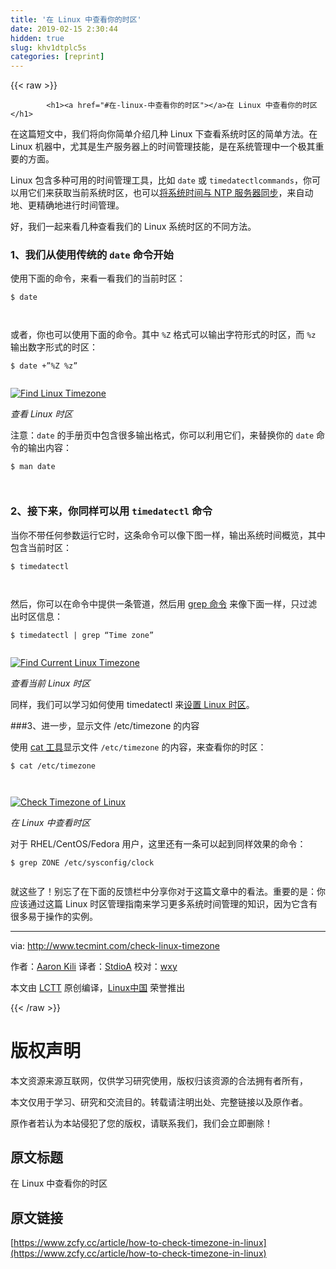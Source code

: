```yaml
---
title: '在 Linux 中查看你的时区' 
date: 2019-02-15 2:30:44
hidden: true
slug: khv1dtplc5s
categories: [reprint]
---
```


{{< raw >}}

            <h1><a href="#在-linux-中查看你的时区"></a>在 Linux 中查看你的时区</h1>
<p>在这篇短文中，我们将向你简单介绍几种 Linux 下查看系统时区的简单方法。在 Linux 机器中，尤其是生产服务器上的时间管理技能，是在系统管理中一个极其重要的方面。</p>
<p>Linux 包含多种可用的时间管理工具，比如 <code>date</code> 或 <code>timedatectlcommands</code>，你可以用它们来获取当前系统时区，也可以<a href="http://www.tecmint.com/install-ntp-server-in-centos/">将系统时间与 NTP 服务器同步</a>，来自动地、更精确地进行时间管理。</p>
<p>好，我们一起来看几种查看我们的 Linux 系统时区的不同方法。</p>
<h3><a href="#1我们从使用传统的-date-命令开始"></a>1、我们从使用传统的 <code>date</code> 命令开始</h3>
<p>使用下面的命令，来看一看我们的当前时区：</p>
<pre><code class="hljs shell"><span class="hljs-meta">$</span><span class="bash"> date</span>

</code></pre><p>或者，你也可以使用下面的命令。其中 <code>%Z</code> 格式可以输出字符形式的时区，而 <code>%z</code> 输出数字形式的时区：</p>
<pre><code class="hljs mel">$ <span class="hljs-keyword">date</span> +”%Z %z”

</code></pre><p><a href="https://camo.githubusercontent.com/f73077c9b9131f46e462df9eb61cc290828cf474/687474703a2f2f7777772e7465636d696e742e636f6d2f77702d636f6e74656e742f75706c6f6164732f323031362f31302f46696e642d4c696e75782d54696d657a6f6e652e706e67"><img src="https://p2.ssl.qhimg.com/t0151c431c8a5f89613.png" alt="Find Linux Timezone"></a></p>
<p><em>查看 Linux 时区</em></p>
<p>注意：<code>date</code> 的手册页中包含很多输出格式，你可以利用它们，来替换你的 <code>date</code> 命令的输出内容：</p>
<pre><code class="hljs shell"><span class="hljs-meta">$</span><span class="bash"> man date</span>

</code></pre><h3><a href="#2接下来你同样可以用-timedatectl-命令"></a>2、接下来，你同样可以用 <code>timedatectl</code> 命令</h3>
<p>当你不带任何参数运行它时，这条命令可以像下图一样，输出系统时间概览，其中包含当前时区：</p>
<pre><code class="hljs shell"><span class="hljs-meta">$</span><span class="bash"> timedatectl</span>

</code></pre><p>然后，你可以在命令中提供一条管道，然后用 <a href="http://www.tecmint.com/12-practical-examples-of-linux-grep-command/">grep 命令</a> 来像下面一样，只过滤出时区信息：</p>
<pre><code class="hljs coq">$ timedatectl | <span class="hljs-type">grep</span> “<span class="hljs-keyword">Time</span> zone”

</code></pre><p><a href="https://camo.githubusercontent.com/d34c921f84a8688e8465313cec000b2a908c5a67/687474703a2f2f7777772e7465636d696e742e636f6d2f77702d636f6e74656e742f75706c6f6164732f323031362f31302f46696e642d43757272656e742d4c696e75782d54696d657a6f6e652e706e67"><img src="https://p2.ssl.qhimg.com/t0138c9060ed10803f6.png" alt="Find Current Linux Timezone"></a></p>
<p><em>查看当前 Linux 时区</em></p>
<p>同样，我们可以学习如何使用 timedatectl 来<a href="http://www.tecmint.com/set-time-timezone-and-synchronize-time-using-timedatectl-command/">设置 Linux 时区</a>。</p>
<p>###3、进一步，显示文件 /etc/timezone 的内容</p>
<p>使用 <a href="http://www.tecmint.com/13-basic-cat-command-examples-in-linux/">cat 工具</a>显示文件 <code>/etc/timezone</code> 的内容，来查看你的时区：</p>
<pre><code class="hljs shell"><span class="hljs-meta">$</span><span class="bash"> cat /etc/timezone</span>

</code></pre><p><a href="https://camo.githubusercontent.com/e4d5040c1eb85109be15e89210ace4aa5cfe0028/687474703a2f2f7777772e7465636d696e742e636f6d2f77702d636f6e74656e742f75706c6f6164732f323031362f31302f436865636b2d54696d657a6f6e652d6f662d4c696e75782e706e67"><img src="https://p5.ssl.qhimg.com/t01f6819e291d4e43c7.png" alt="Check Timezone of Linux"></a></p>
<p><em>在 Linux 中查看时区</em></p>
<p>对于 RHEL/CentOS/Fedora 用户，这里还有一条可以起到同样效果的命令：</p>
<pre><code class="hljs routeros">$ grep ZONE /etc/sysconfig<span class="hljs-built_in">/clock
</span>
</code></pre><p>就这些了！别忘了在下面的反馈栏中分享你对于这篇文章中的看法。重要的是：你应该通过这篇 Linux 时区管理指南来学习更多系统时间管理的知识，因为它含有很多易于操作的实例。</p>
<hr>
<p>via: <a href="http://www.tecmint.com/check-linux-timezone">http://www.tecmint.com/check-linux-timezone</a></p>
<p>作者：<a href="http://www.tecmint.com/author/aaronkili/">Aaron Kili</a> 译者：<a href="https://github.com/StdioA">StdioA</a> 校对：<a href="https://github.com/wxy">wxy</a></p>
<p>本文由 <a href="https://github.com/LCTT/TranslateProject">LCTT</a> 原创编译，<a href="https://linux.cn/">Linux中国</a> 荣誉推出</p>

          
{{< /raw >}}

# 版权声明
本文资源来源互联网，仅供学习研究使用，版权归该资源的合法拥有者所有，

本文仅用于学习、研究和交流目的。转载请注明出处、完整链接以及原作者。

原作者若认为本站侵犯了您的版权，请联系我们，我们会立即删除！

## 原文标题
在 Linux 中查看你的时区

## 原文链接
[https://www.zcfy.cc/article/how-to-check-timezone-in-linux](https://www.zcfy.cc/article/how-to-check-timezone-in-linux)

